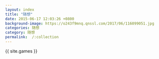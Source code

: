 ```yaml
---
layout: index
title: "随想"
date: 2015-06-17 12:03:26 +0800
background-image: https://o243f9mnq.qnssl.com/2017/06/116099051.jpg
categories: 随想
category: 随想
permalink:  /:collection
---
```

{{ site.games }}
